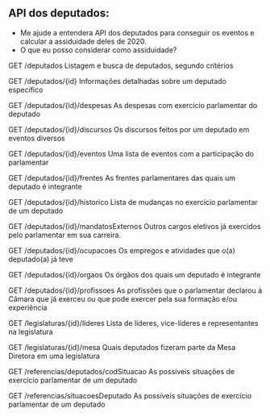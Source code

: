 ## API dos deputados:  
- Me ajude a entendera API dos deputados para conseguir os eventos e calcular a assiduidade deles de 2020.
- O que eu posso considerar como assiduidade?

GET
/deputados
Listagem e busca de deputados, segundo critérios

GET
/deputados/{id}
Informações detalhadas sobre um deputado específico

GET
/deputados/{id}/despesas
As despesas com exercício parlamentar do deputado

GET
/deputados/{id}/discursos
Os discursos feitos por um deputado em eventos diversos

GET
/deputados/{id}/eventos
Uma lista de eventos com a participação do parlamentar

GET
/deputados/{id}/frentes
As frentes parlamentares das quais um deputado é integrante

GET
/deputados/{id}/historico
Lista de mudanças no exercício parlamentar de um deputado

GET
/deputados/{id}/mandatosExternos
Outros cargos eletivos já exercidos pelo parlamentar em sua carreira.

GET
/deputados/{id}/ocupacoes
Os empregos e atividades que o(a) deputado(a) já teve

GET
/deputados/{id}/orgaos
Os órgãos dos quais um deputado é integrante

GET
/deputados/{id}/profissoes
As profissões que o parlamentar declarou à Câmara que já exerceu ou que pode exercer pela sua formação e/ou experiência

GET
/legislaturas/{id}/lideres
Lista de líderes, vice-líderes e representantes na legislatura

GET
/legislaturas/{id}/mesa
Quais deputados fizeram parte da Mesa Diretora em uma legislatura

GET
/referencias/deputados/codSituacao
As possíveis situações de exercício parlamentar de um deputado

GET
/referencias/situacoesDeputado
As possíveis situações de exercício parlamentar de um deputado              